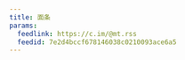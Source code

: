```yaml
---
title: 面条
params:
  feedlink: https://c.im/@mt.rss
  feedid: 7e2d4bccf678146038c0210093ace6a5
---
```

